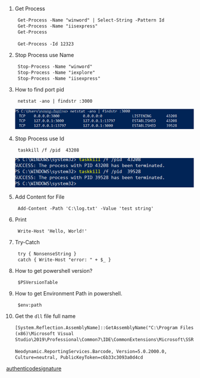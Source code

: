1. Get Process

        Get-Process -Name "winword" | Select-String -Pattern Id
        Get-Process -Name "iisexpress"
        Get-Process

        Get-Process -Id 12323

2. Stop Process use Name
   
        Stop-Process -Name "winword"
        Stop-Process -Name "iexplore"
        Stop-Process -Name "iisexpress"

3. How to find port pid

        netstat -ano | findstr :3000

    <img src="find_port_pid.png"> 

4. Stop Process use Id
   
        taskkill /f /pid  43208

    <img src="killpid.png">

5. Add Content for File

        Add-Content -Path 'C:\log.txt' -Value 'test string'

6. Print

        Write-Host 'Hello, World!'

7. Try-Catch

        try { NonsenseString }
        catch { Write-Host "error: " + $_ }

8. How to get powershell version?

        $PSVersionTable

9. How to get Environment Path in powershell.    

        $env:path

10. Get the `dll` file full name

        [System.Reflection.AssemblyName]::GetAssemblyName("C:\Program Files (x86)\Microsoft Visual Studio\2019\Professional\Common7\IDE\CommonExtensions\Microsoft\SSRS\Neodynamic.ReportingServices.Barcode.dll").FullName

        Neodynamic.ReportingServices.Barcode, Version=5.0.2000.0, Culture=neutral, PublicKeyToken=c6b33c3093a0d4cd


[authenticodesignature](https://docs.microsoft.com/en-us/powershell/module/microsoft.powershell.security/set-authenticodesignature)